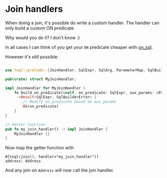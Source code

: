 # Join handlers

When doing a join, it's possible do write a custom handler. 
The handler can only build a custom ON predicate. 

Why would you do it? I don't know :) 

In all cases I can think of you get your `ON` predicate cheaper with [on_sql](6-joins.md).

However it's still possible:

```rust

use toql::prelude::{JoinHandler, SqlExpr, SqlArg, ParameterMap, SqlBuilderError};

pub(crate) struct MyJoinHandler;

impl JoinHandler for MyJoinHandler {
    fn build_on_predicate(&self, on_predicate: SqlExpr, aux_params: &ParameterMap,)
     ->Result<SqlExpr, SqlBuilderError> {
        // Modify on_predicate based on aux_params
        Ok(on_predicate)
    }
}

// Getter function
pub fn my_join_handler() -> impl JoinHandler {
    MyJoinHandler {}
}
```

Now map the getter function with

```rust, ignore
#[toql(join(), handler="my_join_handler")]
address: Address
```

And any join on `Address` will now call the join handler. 

